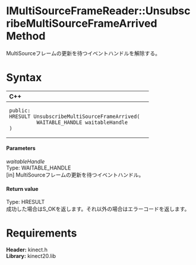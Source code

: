 IMultiSourceFrameReader::UnsubscribeMultiSourceFrameArrived Method  
==================================================================  

MultiSourceフレームの更新を待つイベントハンドルを解除する。 <span id="syntaxSection"></span>

Syntax  
======  

<table>
<colgroup>
<col width="100%" />
</colgroup>
<thead>
<tr class="header">
<th align="left">C++</th>
</tr>
</thead>
<tbody>
<tr class="odd">
<td align="left"><pre><code>public:  
HRESULT UnsubscribeMultiSourceFrameArrived(  
         WAITABLE_HANDLE waitableHandle  
)</code></pre></td>
</tr>
</tbody>
</table>

<span id="ID4EG"></span>
#### Parameters  

*waitableHandle*    
Type: WAITABLE\_HANDLE  
[in] MultiSourceフレームの更新を待つイベントハンドル。  

<span id="ID4EP"></span>
#### Return value  

Type: HRESULT  
成功した場合はS\_OKを返します。それ以外の場合はエラーコードを返します。  

<span id="requirements"></span>

Requirements  
============  

**Header:** kinect.h  
**Library:** kinect20.lib  



<!--Please do not edit the data in the comment block below.-->
<!--
TOCTitle : UnsubscribeMultiSourceFrameArrived Method
RLTitle : IMultiSourceFrameReader::UnsubscribeMultiSourceFrameArrived Method
KeywordK : UnsubscribeMultiSourceFrameArrived method
KeywordK : IMultiSourceFrameReader::UnsubscribeMultiSourceFrameArrived method
KeywordF : IMultiSourceFrameReader::UnsubscribeMultiSourceFrameArrived
KeywordF : UnsubscribeMultiSourceFrameArrived
KeywordF : Microsoft.Kinect.kinect.IMultiSourceFrameReader.UnsubscribeMultiSourceFrameArrived(WAITABLE_HANDLE)
KeywordA : M:Microsoft.Kinect.kinect.IMultiSourceFrameReader.UnsubscribeMultiSourceFrameArrived(WAITABLE_HANDLE)
AssetID : M:Microsoft.Kinect.kinect.IMultiSourceFrameReader.UnsubscribeMultiSourceFrameArrived(WAITABLE_HANDLE)
Locale : en-us
CommunityContent : 1
APIType : Managed
APILocation : 
APIName : Microsoft.Kinect.kinect.IMultiSourceFrameReader::UnsubscribeMultiSourceFrameArrived
TargetOS : Windows
TopicType : kbSyntax
DevLang : C++
DocSet : K4Wv2
ProjType : K4Wv2Proj
Technology : Kinect for Windows
Product : Kinect for Windows SDK v2
productversion : 20
-->
